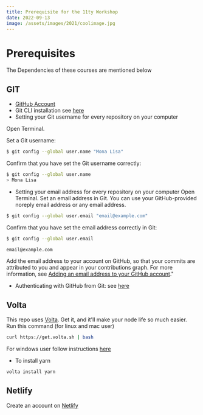```yaml
---
title: Prerequisite for the 11ty Workshop
date: 2022-09-13
image: /assets/images/2021/coolimage.jpg
---
```

# Prerequisites

The Dependencies of these courses are mentioned below 



## GIT
 - [GitHub Account](https://github.com/)
 - Git CLI installation see [here](https://www.atlassian.com/git/tutorials/install-git)
 - Setting your Git username for every repository on your computer

Open Terminal.

Set a Git username:
```zsh
$ git config --global user.name "Mona Lisa"
```
Confirm that you have set the Git username correctly:
```zsh 
$ git config --global user.name
> Mona Lisa
```

- Setting your email address for every repository on your computer
Open Terminal.
Set an email address in Git. You can use your GitHub-provided noreply email address or any email address.
```zsh
$ git config --global user.email "email@example.com"
```
Confirm that you have set the email address correctly in Git:
```zsh
$ git config --global user.email

email@example.com
```

Add the email address to your account on GitHub, so that your commits are attributed to you and appear in your contributions graph. For more information, see [Adding an email address to your GitHub account](https://docs.github.com/en/github/setting-up-and-managing-your-github-user-account/adding-an-email-address-to-your-github-account)."

 - Authenticating with GitHub from Git:
 see [here](https://docs.github.com/en/authentication/keeping-your-account-and-data-secure/creating-a-personal-access-token)

 ## Volta
 This repo uses [Volta](https://volta.sh/). Get it, and it'll make your node life so much easier.
Run this command (for linux and mac user)
```zsh
curl https://get.volta.sh | bash

```
For windows user follow instructions [here](https://docs.volta.sh/guide/getting-started)

- To install yarn 


```zsh
volta install yarn
```

## Netlify
 Create an account on [Netlify](https://www.netlify.com/)


